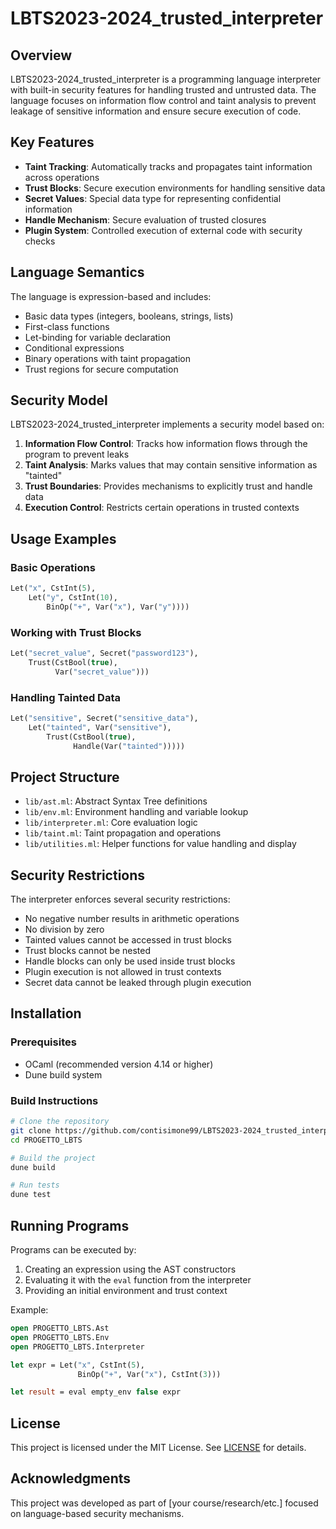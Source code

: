 # LBTS2023-2024_trusted_interpreter

## Overview
LBTS2023-2024_trusted_interpreter is a programming language interpreter with built-in security features for handling trusted and untrusted data. The language focuses on information flow control and taint analysis to prevent leakage of sensitive information and ensure secure execution of code.

## Key Features

- **Taint Tracking**: Automatically tracks and propagates taint information across operations
- **Trust Blocks**: Secure execution environments for handling sensitive data
- **Secret Values**: Special data type for representing confidential information
- **Handle Mechanism**: Secure evaluation of trusted closures
- **Plugin System**: Controlled execution of external code with security checks

## Language Semantics

The language is expression-based and includes:

- Basic data types (integers, booleans, strings, lists)
- First-class functions
- Let-binding for variable declaration
- Conditional expressions
- Binary operations with taint propagation
- Trust regions for secure computation

## Security Model

LBTS2023-2024_trusted_interpreter implements a security model based on:

1. **Information Flow Control**: Tracks how information flows through the program to prevent leaks
2. **Taint Analysis**: Marks values that may contain sensitive information as "tainted"
3. **Trust Boundaries**: Provides mechanisms to explicitly trust and handle data
4. **Execution Control**: Restricts certain operations in trusted contexts

## Usage Examples

### Basic Operations

```ocaml
Let("x", CstInt(5),
    Let("y", CstInt(10),
        BinOp("+", Var("x"), Var("y"))))
```

### Working with Trust Blocks

```ocaml
Let("secret_value", Secret("password123"),
    Trust(CstBool(true),
          Var("secret_value")))
```

### Handling Tainted Data

```ocaml
Let("sensitive", Secret("sensitive_data"),
    Let("tainted", Var("sensitive"),
        Trust(CstBool(true),
              Handle(Var("tainted")))))
```

## Project Structure

- `lib/ast.ml`: Abstract Syntax Tree definitions
- `lib/env.ml`: Environment handling and variable lookup
- `lib/interpreter.ml`: Core evaluation logic
- `lib/taint.ml`: Taint propagation and operations
- `lib/utilities.ml`: Helper functions for value handling and display

## Security Restrictions

The interpreter enforces several security restrictions:

- No negative number results in arithmetic operations
- No division by zero
- Tainted values cannot be accessed in trust blocks
- Trust blocks cannot be nested
- Handle blocks can only be used inside trust blocks
- Plugin execution is not allowed in trust contexts
- Secret data cannot be leaked through plugin execution

## Installation

### Prerequisites
- OCaml (recommended version 4.14 or higher)
- Dune build system

### Build Instructions
```bash
# Clone the repository
git clone https://github.com/contisimone99/LBTS2023-2024_trusted_interpreter.git
cd PROGETTO_LBTS

# Build the project
dune build

# Run tests
dune test
```

## Running Programs

Programs can be executed by:

1. Creating an expression using the AST constructors
2. Evaluating it with the `eval` function from the interpreter
3. Providing an initial environment and trust context

Example:
```ocaml
open PROGETTO_LBTS.Ast
open PROGETTO_LBTS.Env
open PROGETTO_LBTS.Interpreter

let expr = Let("x", CstInt(5),
               BinOp("+", Var("x"), CstInt(3)))

let result = eval empty_env false expr
```


## License
This project is licensed under the MIT License. See [LICENSE](LICENSE) for details.

## Acknowledgments

This project was developed as part of [your course/research/etc.] focused on language-based security mechanisms.
